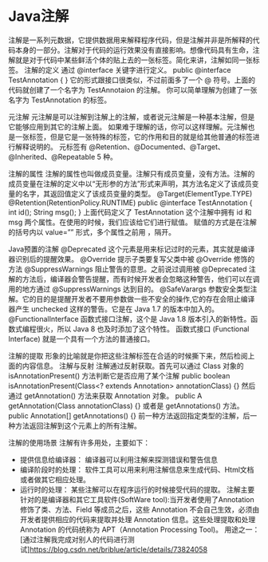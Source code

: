 

# Java注解
注解是一系列元数据，它提供数据用来解释程序代码，但是注解并非是所解释的代码本身的一部分。注解对于代码的运行效果没有直接影响。想像代码具有生命，注解就是对于代码中某些鲜活个体的贴上去的一张标签。简化来讲，注解如同一张标签。
注解的定义
通过 @interface 关键字进行定义。
public @interface TestAnnotation {
}
它的形式跟接口很类似，不过前面多了一个 @ 符号。上面的代码就创建了一个名字为 TestAnnotaion 的注解。
你可以简单理解为创建了一张名字为 TestAnnotation 的标签。

元注解
元注解是可以注解到注解上的注解，或者说元注解是一种基本注解，但是它能够应用到其它的注解上面。
如果难于理解的话，你可以这样理解。元注解也是一张标签，但是它是一张特殊的标签，它的作用和目的就是给其他普通的标签进行解释说明的。
元标签有 @Retention、@Documented、@Target、@Inherited、@Repeatable 5 种。

注解的属性
注解的属性也叫做成员变量。注解只有成员变量，没有方法。注解的成员变量在注解的定义中以“无形参的方法”形式来声明，其方法名定义了该成员变量的名字，其返回值定义了该成员变量的类型。
@Target(ElementType.TYPE)
@Retention(RetentionPolicy.RUNTIME)
public @interface TestAnnotation {
    int id();
    String msg();
}
上面代码定义了 TestAnnotation 这个注解中拥有 id 和 msg 两个属性。在使用的时候，我们应该给它们进行赋值。
赋值的方式是在注解的括号内以 value=”” 形式，多个属性之前用 ，隔开。

Java预置的注解
@Deprecated
这个元素是用来标记过时的元素，其实就是编译器识别后的提醒效果。
@Override
提示子类要复写父类中被 @Override 修饰的方法
@SuppressWarnings
阻止警告的意思。之前说过调用被 @Deprecated 注解的方法后，编译器会警告提醒，而有时候开发者会忽略这种警告，他们可以在调用的地方通过 @SuppressWarnings 达到目的。
@SafeVarargs
参数安全类型注解。它的目的是提醒开发者不要用参数做一些不安全的操作,它的存在会阻止编译器产生 unchecked 这样的警告。它是在 Java 1.7 的版本中加入的。
@FunctionalInterface
函数式接口注解，这个是 Java 1.8 版本引入的新特性。函数式编程很火，所以 Java 8 也及时添加了这个特性。
函数式接口 (Functional Interface) 就是一个具有一个方法的普通接口。

注解的提取
形象的比喻就是你把这些注解标签在合适的时候撕下来，然后检阅上面的内容信息。
注解与反射
  注解通过反射获取。首先可以通过 Class 对象的 isAnnotationPresent() 方法判断它是否应用了某个注解
      public boolean isAnnotationPresent(Class<? extends Annotation> annotationClass) {}
  然后通过 getAnnotation() 方法来获取 Annotation 对象。
      public <A extends Annotation> A getAnnotation(Class<A> annotationClass) {}
  或者是 getAnnotations() 方法。
      public Annotation[] getAnnotations() {}
  前一种方法返回指定类型的注解，后一种方法返回注解到这个元素上的所有注解。
  
注解的使用场景
注解有许多用处，主要如下： 
- 提供信息给编译器： 编译器可以利用注解来探测错误和警告信息 
- 编译阶段时的处理： 软件工具可以用来利用注解信息来生成代码、Html文档或者做其它相应处理。 
- 运行时的处理： 某些注解可以在程序运行的时候接受代码的提取。
注解主要针对的是编译器和其它工具软件(SoftWare tool):当开发者使用了Annotation 修饰了类、方法、Field 等成员之后，这些 Annotation 不会自己生效，必须由开发者提供相应的代码来提取并处理 Annotation 信息。这些处理提取和处理 Annotation 的代码统称为 APT（Annotation Processing Tool)。
用途之一：[通过注解我完成对别人的代码进行测试]https://blog.csdn.net/briblue/article/details/73824058
